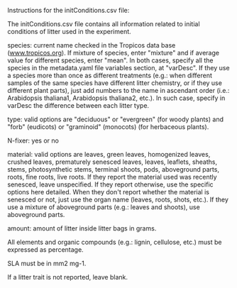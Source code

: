 Instructions for the initConditions.csv file:

The initConditions.csv file contains all information related to initial conditions of litter used in the experiment.

species: current name checked in the Tropicos data base (www.tropicos.org). If mixture of species, enter "mixture" and if average value for different species, enter "mean". In both cases, specify all the species in the metadata.yaml file variables section, at "varDesc". If they use a species more than once as different treatments (e.g.: when different samples of the same species have different litter chemistry, or if they use different plant parts), just add numbers to the name in ascendant order (i.e.: Arabidopsis thaliana1, Arabidopsis thaliana2, etc.). In such case, specify in varDesc the difference between each litter type. 

type: valid options are "deciduous" or "evergreen" (for woody plants) and "forb" (eudicots) or "graminoid" (monocots) (for herbaceous plants).

N-fixer: yes or no

material: valid options are leaves, green leaves, homogenized leaves, crushed leaves, prematurely senesced leaves, leaves, leaflets, sheaths, stems, photosynthetic stems, terminal shoots, pods, aboveground parts, roots, fine roots, live roots. If they report the material used was recently senesced, leave unspecified. If they report otherwise, use the specific options here detailed. When they don't report whether the material is senesced or not, just use the organ name (leaves, roots, shots, etc.). If they use a mixture of aboveground parts (e.g.: leaves and shoots), use aboveground parts.

amount: amount of litter inside litter bags in grams.

All elements and organic compounds (e.g.: lignin, cellulose, etc.) must be expressed as percentage.

SLA must be in mm2 mg-1.

If a litter trait is not reported, leave blank.
